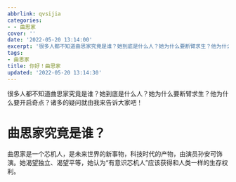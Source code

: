 ```yaml
---
abbrlink: qvsijia
categories:
- - 曲思家
cover: ''
date: '2022-05-20 13:14:00'
excerpt: '很多人都不知道曲思家究竟是谁？她到底是什么人？她为什么要断臂求生？他为什么要开启奇点？诸多的疑问就由我来告诉大家吧！ 曲思家究竟是谁？ 曲思家是一个芯机人，是未来世界的新事物，科技时代的产物，由演员孙安可饰演。她渴望独立、渴望平等，她认为“有意识芯机人”应该获得和人类一样的生存权利。 '
tags:
- 曲思家
title: 你好！曲思家
updated: '2022-05-20 13:14:30'
---
```

很多人都不知道曲思家究竟是谁？她到底是什么人？她为什么要断臂求生？他为什么要开启奇点？诸多的疑问就由我来告诉大家吧！

# 曲思家究竟是谁？

曲思家是一个芯机人，是未来世界的新事物，科技时代的产物，由演员孙安可饰演。她渴望独立、渴望平等，她认为“有意识芯机人”应该获得和人类一样的生存权利。
